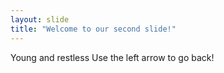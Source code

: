 ```yaml
---
layout: slide
title: "Welcome to our second slide!"
---
```

Young and restless
Use the left arrow to go back!
